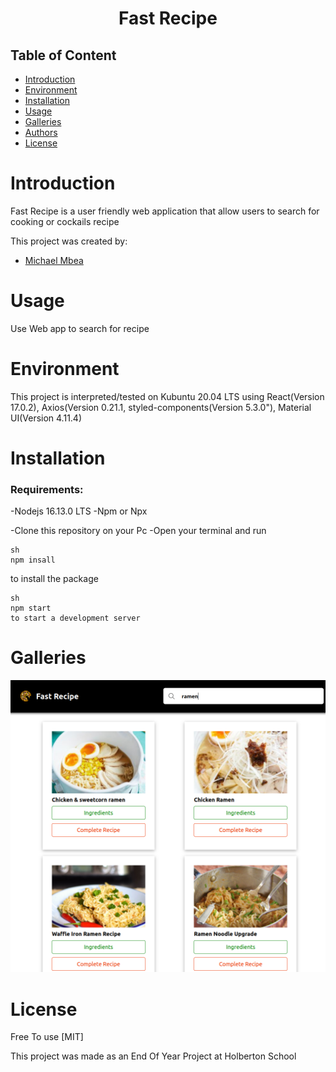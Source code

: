 # <p align="center"> Fast Recipe </p>

## Table of Content

- [Introduction](#introduction)
- [Environment](#environment)
- [Installation](#installation)
- [Usage](#usage)
- [Galleries](#Galleries)
- [Authors](#authors)
- [License](#license)

# Introduction

Fast Recipe is a user friendly web application that allow users to search for cooking or cockails recipe

This project was created by:

- [Michael Mbea](https://www.linkedin.com/in/michael-mbea-8032a0103/)


# Usage
Use Web app to search for recipe

# Environment

This project is interpreted/tested on Kubuntu 20.04 LTS using React(Version 17.0.2), Axios(Version 0.21.1, styled-components(Version 5.3.0"), Material UI(Version 4.11.4)

# Installation

### Requirements:

  -Nodejs 16.13.0 LTS
  -Npm or Npx

-Clone this repository on your Pc
-Open your terminal and run
```
sh
npm insall 
```
to install the package

```
sh
npm start
to start a development server
```


# Galleries
<img src="screen.png"/>

# License

Free To use
[MIT]

This project was made as an End Of Year Project at Holberton School



  
